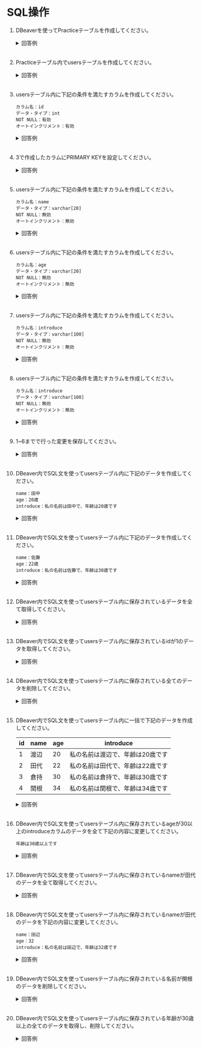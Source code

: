 # SQL操作

1. DBeaverを使ってPracticeテーブルを作成してください。

	<details><summary>回答例</summary><div>
		
    ![データベースの作成](https://user-images.githubusercontent.com/75789463/170972798-7f1c81e1-f9df-4daa-8555-7b27021f8b2f.gif)
		
	</div></details>
	

	<br>

2. Practiceテーブル内でusersテーブルを作成してください。

	<details><summary>回答例</summary><div>
		
	![テーブルの作成](https://user-images.githubusercontent.com/75789463/172100055-1e3ea86f-8e7e-4dbe-9f02-f16a106b36a3.gif)
		
	</div></details>

	<br>

3. usersテーブル内に下記の条件を満たすカラムを作成してください。

	```
	カラム名：id
	データ・タイプ：int
	NOT NULL：有効
	オートインクリメント：有効
	```

	<details><summary>回答例</summary><div>
	
	![id](https://user-images.githubusercontent.com/75789463/172100186-d329b222-bcb3-4d1a-8587-9e601e70e4b2.gif)
		
	</div></details>

	<br>

4. 3で作成したカラムにPRIMARY KEYを設定してください。

	<details><summary>回答例</summary><div>
		
	![primary_key](https://user-images.githubusercontent.com/75789463/172099774-812f848a-4939-449a-870c-4e667f3a1e67.gif)
		
	</div></details>

	<br>

5. usersテーブル内に下記の条件を満たすカラムを作成してください。

	```
	カラム名：name
	データ・タイプ：varchar[20]
	NOT NULL：無効
	オートインクリメント：無効
	```

	<details><summary>回答例</summary><div>
	
	![nameの作成](https://user-images.githubusercontent.com/75789463/172091194-6285640a-ffe5-45b7-960b-e68a9331a0c2.gif)
		
	</div></details>

	<br>

6. usersテーブル内に下記の条件を満たすカラムを作成してください。

	```
	カラム名：age
	データ・タイプ：varchar[20]
	NOT NULL：無効
	オートインクリメント：無効
	```

	<details><summary>回答例</summary><div>
	
	![ageの作成](https://user-images.githubusercontent.com/75789463/172091266-68d9b99d-e19e-47f7-a823-be1e39a673dc.gif)
		
	</div></details>

	<br>

7. usersテーブル内に下記の条件を満たすカラムを作成してください。

	```
	カラム名：introduce
	データ・タイプ：varchar[100]
	NOT NULL：無効
	オートインクリメント：無効
	```

	<details><summary>回答例</summary><div>
	
	![introduce](https://user-images.githubusercontent.com/75789463/172099302-295a7ba5-35d5-4907-9bd3-91a8a48a7d28.gif)
		
	</div></details>

	<br>

8. usersテーブル内に下記の条件を満たすカラムを作成してください。

	```
	カラム名：introduce
	データ・タイプ：varchar[100]
	NOT NULL：無効
	オートインクリメント：無効
	```

	<details><summary>回答例</summary><div>
	
	![introduce](https://user-images.githubusercontent.com/75789463/172099302-295a7ba5-35d5-4907-9bd3-91a8a48a7d28.gif)
		
	</div></details>

	<br>

9. 1~6までで行った変更を保存してください。

	<details><summary>回答例</summary><div>
		
	</div></details>

	<br>

10. DBeaver内でSQL文を使ってusersテーブル内に下記のデータを作成してください。

	```
	name：田中
	age：20歳
	introduce：私の名前は田中で、年齢は20歳です
	```

	<details><summary>回答例</summary><div>

	```
	INSERT INTO users SET name='田中', age='20', introduce='私の名前は田中で、年齢は20歳です';
	```	
		
	</div></details>

	<br>


11. DBeaver内でSQL文を使ってusersテーブル内に下記のデータを作成してください。

	```
	name：佐藤
	age：22歳
	introduce：私の名前は佐藤で、年齢は30歳です
	```

	<details><summary>回答例</summary><div>

	```
	INSERT INTO users SET name='佐藤', age='30', introduce='私の名前は佐藤で、年齢は30歳です';
	```	
		
	</div></details>

	<br>

12. DBeaver内でSQL文を使ってusersテーブル内に保存されているデータを全て取得してください。

	<details><summary>回答例</summary><div>

	```
	SELECT * FROM users;
	```	
		
	</div></details>

	<br>

13. DBeaver内でSQL文を使ってusersテーブル内に保存されているidが1のデータを取得してください。

	<details><summary>回答例</summary><div>

	```
	SELECT * FROM users WHERE id=1;
	```
		
	</div></details>

	<br>

14. DBeaver内でSQL文を使ってusersテーブル内に保存されている全てのデータを削除してください。

	<details><summary>回答例</summary><div>

	```
	DELETE FROM users;
	```
		
	</div></details>

	<br>

15. DBeaver内でSQL文を使ってusersテーブル内に一括で下記のデータを作成してください。

	| id  | name | age | introduce |
	| --- | --- | --- | ---------- |
	| 1 | 渡辺 | 20 | 私の名前は渡辺で、年齢は20歳です |
	| 2 | 田代 | 22 | 私の名前は田代で、年齢は22歳です |
	| 3 | 倉持 | 30 | 私の名前は倉持で、年齢は30歳です |
	| 4 | 関根 | 34 | 私の名前は関根で、年齢は34歳です |

	<details><summary>回答例</summary><div>

	```
	INSERT INTO users VALUES 
	(1, '渡辺', '20', '私の名前は渡辺で、年齢は20歳です'),
	(2, '田代', '22', '私の名前は田代で、年齢は22歳です'),
	(3, '倉持', '30', '私の名前は倉持で、年齢は30歳です'),
	(4, '関根', '34', '私の名前は関根で、年齢は34歳です');
	```
		
	</div></details>

	<br>

16. DBeaver内でSQL文を使ってusersテーブル内に保存されているageが30以上のintroduceカラムのデータを全て下記の内容に変更してください。

	```
	年齢は30歳以上です
	```

	<details><summary>回答例</summary><div>

	```
	UPDATE users SET introduce='年齢は30歳以上です' WHERE age >= 30;
	```
		
	</div></details>

	<br>

17. DBeaver内でSQL文を使ってusersテーブル内に保存されているnameが田代のデータを全て取得してください。

	<details><summary>回答例</summary><div>

	```
	SELECT * FROM users WHERE name LIKE '%田代%';
	```
		
	</div></details>

	<br>

18. DBeaver内でSQL文を使ってusersテーブル内に保存されているnameが田代のデータを下記の内容に変更してください。

	```
	name：田辺
	age：32
	introduce：私の名前は田辺で、年齢は32歳です
	```

	<details><summary>回答例</summary><div>

	```
	UPDATE users SET name='田辺', age='32', introduce='私の名前は田辺で、年齢は32歳です' WHERE name LIKE '%田代%';
	```
		
	</div></details>

	<br>


19. DBeaver内でSQL文を使ってusersテーブル内に保存されている名前が関根のデータを削除してください。

	<details><summary>回答例</summary><div>

	```
	DELETE FROM users WHERE name LIKE '%関根%';
	```
		
	</div></details>

	<br>

20. DBeaver内でSQL文を使ってusersテーブル内に保存されている年齢が30歳以上の全てのデータを取得し、削除してください。

	<details><summary>回答例</summary><div>

	```
	SELECT * FROM users WHERE age>= 30;
	DELETE FROM users WHERE age>= 30;
	```
		
	</div></details>

	<br>
